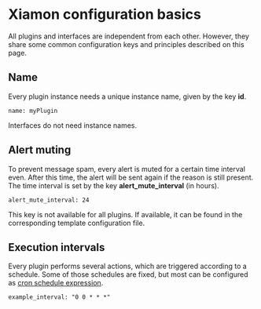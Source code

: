 # Xiamon configuration basics

All plugins and interfaces are independent from each other. However, they share some common configuration keys and principles described on this page.

## Name

Every plugin instance needs a unique instance name, given by the key **id**.

    name: myPlugin

Interfaces do not need instance names.

## Alert muting

To prevent message spam, every alert is muted for a certain time interval even. After this time, the alert will be sent again if the reason is still present. The time interval is set by the key **alert_mute_interval** (in hours).

    alert_mute_interval: 24

This key is not available for all plugins. If available, it can be found in the corresponding template configuration file.

## Execution intervals

Every plugin performs several actions, which are triggered according to a schedule. Some of those schedules are fixed, but most can be configured as [cron schedule expression](https://crontab.guru).

    example_interval: "0 0 * * *"